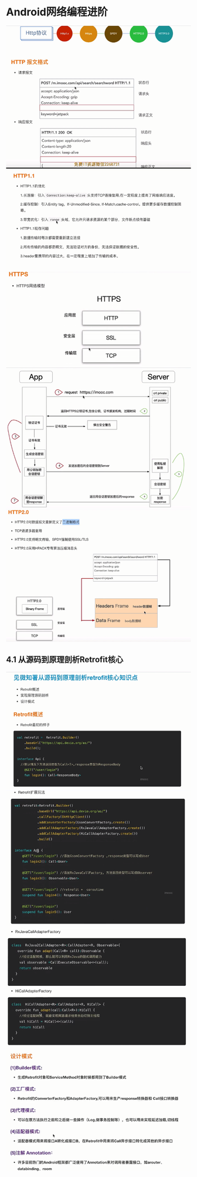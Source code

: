 # Android网络编程进阶

<img src="image/Http报文.png" style="zoom:100%">  
<img src="image/HTTP1.1.png" style="zoom:100%">  
<img src="image/HTTPS1.png" style="zoom:100%">  
<img src="image/HTTPS2.png" style="zoom:100%">  
<img src="image/HTTP2.0.png" style="zoom:100%">  



## 4.1 从源码到原理剖析Retrofit核心

<img src="image/Retrofit1.png" style="zoom:100%">
<img src="image/Retrofit2.png" style="zoom:100%">
<img src="image/Retrofit3.png" style="zoom:100%">
<img src="image/Retrofit4.png" style="zoom:100%">
